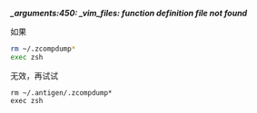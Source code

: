 ***_arguments:450: _vim_files: function definition file not found***

如果

``` zsh
rm ~/.zcompdump*
exec zsh
```
无效，再试试

```
rm ~/.antigen/.zcompdump*
exec zsh
```
